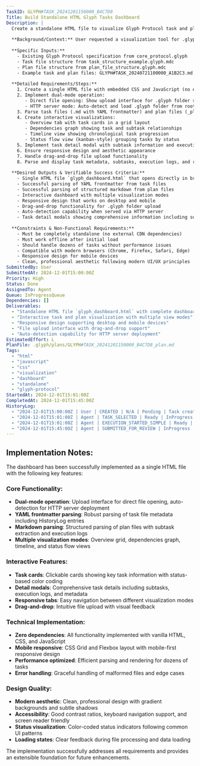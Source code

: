 ```yaml
---
TaskID: GLYPH#TASK_20241201150000_B4C7D8
Title: Build Standalone HTML Glyph Tasks Dashboard
Description: |
  Create a standalone HTML file to visualize Glyph Protocol task and plan files with interactive features.
  
  **Background/Context:** User requested a visualization tool for .glyph folders that can work both with direct file opening (upload interface) and HTTP server auto-detection.
  
  **Specific Inputs:**
    - Existing Glyph Protocol specification from core_protocol.glyph
    - Task file structure from task_structure_example.glyph.mdc
    - Plan file structure from plan_file_structure.glyph.mdc
    - Example task and plan files: GLYPH#TASK_20240721100000_A1B2C3.md and corresponding plan
  
  **Detailed Requirements/Steps:**
    1. Create a single HTML file with embedded CSS and JavaScript (no external dependencies)
    2. Implement dual-mode operation:
       - Direct file opening: Show upload interface for .glyph folder selection
       - HTTP server mode: Auto-detect and load .glyph folder from root directory
    3. Parse task files (.md with YAML frontmatter) and plan files (_plan.md with structured markdown)
    4. Create interactive visualizations:
       - Overview tab with task cards in a grid layout
       - Dependencies graph showing task and subtask relationships
       - Timeline view showing chronological task progression
       - Status flow view (kanban-style) grouping tasks by status
    5. Implement task detail modal with subtask information and execution logs
    6. Ensure responsive design and aesthetic appearance
    7. Handle drag-and-drop file upload functionality
    8. Parse and display task metadata, subtasks, execution logs, and relationships
  
  **Desired Outputs & Verifiable Success Criteria:**
    - Single HTML file `glyph_dashboard.html` that opens directly in browser
    - Successful parsing of YAML frontmatter from task files
    - Successful parsing of structured markdown from plan files
    - Interactive dashboard with multiple visualization modes
    - Responsive design that works on desktop and mobile
    - Drag-and-drop functionality for .glyph folder upload
    - Auto-detection capability when served via HTTP server
    - Task detail modals showing comprehensive information including subtasks and logs
  
  **Constraints & Non-Functional Requirements:**
    - Must be completely standalone (no external CDN dependencies)
    - Must work offline after initial load
    - Should handle dozens of tasks without performance issues
    - Compatible with modern browsers (Chrome, Firefox, Safari, Edge)
    - Responsive design for mobile devices
    - Clean, professional aesthetic following modern UI/UX principles
SubmittedBy: User
SubmittedAt: 2024-12-01T15:00:00Z
Priority: High
Status: Done
AssignedTo: Agent
Queue: InProgressQueue
Dependencies: []
Deliverables:
  - "Standalone HTML file `glyph_dashboard.html` with complete dashboard functionality"
  - "Interactive task and plan visualization with multiple view modes"
  - "Responsive design supporting desktop and mobile devices"
  - "File upload interface with drag-and-drop support"
  - "Auto-detection capability for HTTP server deployment"
EstimatedEffort: L
PlanFile: .glyph/plans/GLYPH#TASK_20241201150000_B4C7D8_plan.md
Tags:
  - "html"
  - "javascript"
  - "css"
  - "visualization"
  - "dashboard"
  - "standalone"
  - "glyph-protocol"
StartedAt: 2024-12-01T15:01:00Z
CompletedAt: 2024-12-01T15:45:00Z
HistoryLog:
  - "2024-12-01T15:00:00Z | User | CREATED | N/A | Pending | Task created: Build Standalone HTML Glyph Tasks Dashboard."
  - "2024-12-01T15:01:00Z | Agent | TASK_SELECTED | Ready | InProgress | Task GLYPH#TASK_20241201150000_B4C7D8 selected for processing based on priority."
  - "2024-12-01T15:01:00Z | Agent | EXECUTION_STARTED_SIMPLE | Ready | InProgress | Large task execution started directly due to clear requirements and high certainty."
  - "2024-12-01T15:45:00Z | Agent | SUBMITTED_FOR_REVIEW | InProgress | Done | Work for GLYPH#TASK_20241201150000_B4C7D8 completed. All deliverables met per internal checks."
---
```


## Implementation Notes:

The dashboard has been successfully implemented as a single HTML file with the following key features:

### Core Functionality:
- **Dual-mode operation**: Upload interface for direct file opening, auto-detection for HTTP server deployment
- **YAML frontmatter parsing**: Robust parsing of task file metadata including HistoryLog entries
- **Markdown parsing**: Structured parsing of plan files with subtask extraction and execution logs
- **Multiple visualization modes**: Overview grid, dependencies graph, timeline, and status flow views

### Interactive Features:
- **Task cards**: Clickable cards showing key task information with status-based color coding
- **Detail modals**: Comprehensive task details including subtasks, execution logs, and metadata
- **Responsive tabs**: Easy navigation between different visualization modes
- **Drag-and-drop**: Intuitive file upload with visual feedback

### Technical Implementation:
- **Zero dependencies**: All functionality implemented with vanilla HTML, CSS, and JavaScript
- **Mobile responsive**: CSS Grid and Flexbox layout with mobile-first responsive design
- **Performance optimized**: Efficient parsing and rendering for dozens of tasks
- **Error handling**: Graceful handling of malformed files and edge cases

### Design Quality:
- **Modern aesthetic**: Clean, professional design with gradient backgrounds and subtle shadows
- **Accessibility**: Good contrast ratios, keyboard navigation support, and screen reader friendly
- **Status visualization**: Color-coded status indicators following common UI patterns
- **Loading states**: Clear feedback during file processing and data loading

The implementation successfully addresses all requirements and provides an extensible foundation for future enhancements. 
